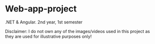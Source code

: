 # Web-app-project
.NET &amp; Angular. 2nd year, 1st semester


Disclaimer: I do not own any of the images/videos used in this project as they are used for illustrative purposes only!
